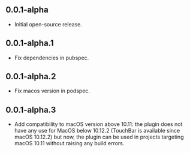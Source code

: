 ## 0.0.1-alpha
- Initial open-source release.

## 0.0.1-alpha.1
- Fix dependencies in pubspec.

## 0.0.1-alpha.2
- Fix macos version in podspec.

## 0.0.1-alpha.3
- Add compatibility to macOS version above 10.11: the plugin does not have any use for MacOS below 10.12.2 (TouchBar is available since macOS 10.12.2) but now, the plugin can be used in projects targeting macOS 10.11 without raising any build errors.

